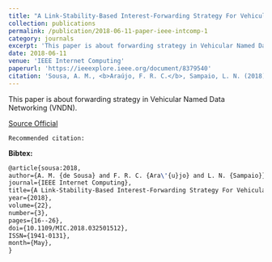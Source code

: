 ```yaml
---
title: "A Link-Stability-Based Interest-Forwarding Strategy For Vehicular Named Data Networks"
collection: publications
permalink: /publication/2018-06-11-paper-ieee-intcomp-1
category: journals
excerpt: 'This paper is about forwarding strategy in Vehicular Named Data Networking (VNDN).'
date: 2018-06-11
venue: 'IEEE Internet Computing'
paperurl: 'https://ieeexplore.ieee.org/document/8379540'
citation: 'Sousa, A. M., <b>Araújo, F. R. C.</b>, Sampaio, L. N. (2018). &quot;A Link-Stability-Based Interest-Forwarding Strategy For Vehicular Named Data Networks.&quot; <i>In IEEE Internet Computing</i>. (pp. 16-26). IEEE.'
---
```

This paper is about forwarding strategy in Vehicular Named Data Networking (VNDN).

[Source Official](https://doi.org/10.1109/MIC.2018.032501512)

`Recommended citation:`

**Bibtex:**

```tex
@article{sousa:2018,
author={A. M. {de Sousa} and F. R. C. {Ara\'{u}jo} and L. N. {Sampaio}},
journal={IEEE Internet Computing},
title={A Link-Stability-Based Interest-Forwarding Strategy For Vehicular Named Data Networks},
year={2018},
volume={22},
number={3},
pages={16--26},
doi={10.1109/MIC.2018.032501512},
ISSN={1941-0131}, 
month={May},
}
```
